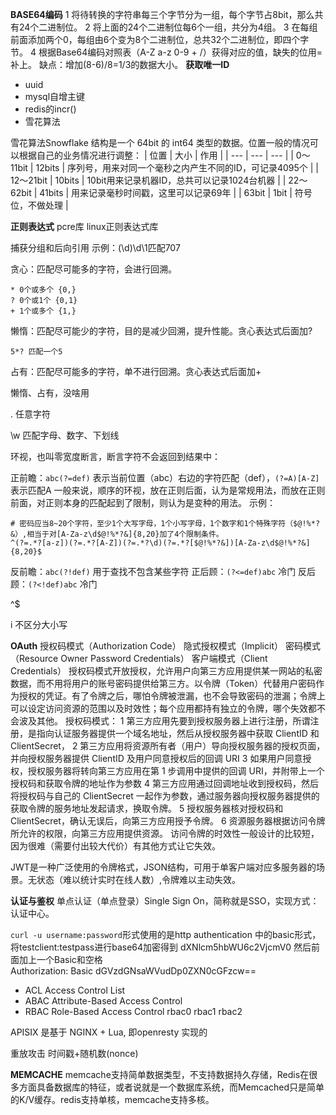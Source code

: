 **BASE64编码**
1 将待转换的字符串每三个字节分为一组，每个字节占8bit，那么共有24个二进制位。
2 将上面的24个二进制位每6个一组，共分为4组。
3 在每组前面添加两个0，每组由6个变为8个二进制位，总共32个二进制位，即四个字节。
4 根据Base64编码对照表（A-Z a-z 0-9 + /）获得对应的值，缺失的位用=补上。
缺点：增加(8-6)/8=1/3的数据大小。
**获取唯一ID**
* uuid
* mysql自增主键
* redis的incr()
* 雪花算法

雪花算法Snowflake 结构是一个 64bit 的 int64 类型的数据。位置一般的情况可以根据自己的业务情况进行调整：
| 位置 | 大小 | 作用 |
| --- | --- | --- |
| 0～11bit | 12bits | 序列号，用来对同一个毫秒之内产生不同的ID，可记录4095个 |
| 12～21bit | 10bits | 10bit用来记录机器ID，总共可以记录1024台机器 |
| 22～62bit | 41bits | 用来记录毫秒时间戳，这里可以记录69年 |
| 63bit | 1bit | 符号位，不做处理 |

**正则表达式**
pcre库 linux正则表达式库


捕获分组和后向引用
示例：(\d)\d\1匹配707

贪心：匹配尽可能多的字符，会进行回溯。
```
* 0个或多个 {0,}
? 0个或1个 {0,1}
+ 1个或多个 {1,}
```
懒惰：匹配尽可能少的字符，目的是减少回溯，提升性能。贪心表达式后面加?
```
5*? 匹配一个5
```
占有：匹配尽可能多的字符，单不进行回溯。贪心表达式后面加+

懒惰、占有，没啥用

. 任意字符

\w 匹配字母、数字、下划线

环视，也叫零宽度断言，断言字符不会返回到结果中：

正前瞻：`abc(?=def)` 表示当前位置（abc）右边的字符匹配（def），`(?=A)[A-Z]`表示匹配A
一般来说，顺序的环视，放在正则后面，认为是常规用法，而放在正则前面，对正则本身的匹配起到了限制，则认为是变种的用法。
示例：
```
# 密码应当8~20个字符，至少1个大写字母，1个小写字母，1个数字和1个特殊字符（$@!%*?&）,相当于对[A-Za-z\d$@!%*?&]{8,20}加了4个限制条件。
^(?=.*?[a-z])(?=.*?[A-Z])(?=.*?\d)(?=.*?[$@!%*?&])[A-Za-z\d$@!%*?&]{8,20}$
```

反前瞻：`abc(?!def)` 用于查找不包含某些字符
正后顾：`(?<=def)abc` 冷门
反后顾：`(?<!def)abc` 冷门


^$

i 不区分大小写

**OAuth** 
授权码模式（Authorization Code）
隐式授权模式（Implicit）
密码模式（Resource Owner Password Credentials）
客户端模式（Client Credentials）
授权码模式开放授权，允许用户向第三方应用提供某一网站的私密数据，而不用将用户的账号密码提供给第三方。以令牌（Token）代替用户密码作为授权的凭证。有了令牌之后，哪怕令牌被泄漏，也不会导致密码的泄漏；令牌上可以设定访问资源的范围以及时效性；每个应用都持有独立的令牌，哪个失效都不会波及其他。
授权码模式：
1 第三方应用先要到授权服务器上进行注册，所谓注册，是指向认证服务器提供一个域名地址，然后从授权服务器中获取 ClientID 和 ClientSecret，
2 第三方应用将资源所有者（用户）导向授权服务器的授权页面，并向授权服务器提供 ClientID 及用户同意授权后的回调 URI
3 如果用户同意授权，授权服务器将转向第三方应用在第 1 步调用中提供的回调 URI，并附带上一个授权码和获取令牌的地址作为参数
4 第三方应用通过回调地址收到授权码，然后将授权码与自己的 ClientSecret 一起作为参数，通过服务器向授权服务器提供的获取令牌的服务地址发起请求，换取令牌。
5 授权服务器核对授权码和 ClientSecret，确认无误后，向第三方应用授予令牌。
6 资源服务器根据访问令牌所允许的权限，向第三方应用提供资源。
访问令牌的时效性一般设计的比较短，因为很难（需要付出较大代价）有其他方式让它失效。

JWT是一种广泛使用的令牌格式，JSON结构，可用于单客户端对应多服务器的场景。无状态（难以统计实时在线人数）,令牌难以主动失效。

**认证与鉴权**
单点认证（单点登录）Single Sign On，简称就是SSO，实现方式：认证中心。

`curl -u username:password`形式使用的是http authentication 中的basic形式，将testclient:testpass进行base64加密得到 dXNlcm5hbWU6c2VjcmV0 然后前面加上一个Basic和空格  
Authorization: Basic dGVzdGNsaWVudDp0ZXN0cGFzcw==

* ACL Access Control List  
* ABAC Attribute-Based Access Control  
* RBAC Role-Based Access Control rbac0 rbac1 rbac2

APISIX 是基于 NGINX + Lua, 即openresty 实现的


重放攻击 时间戳+随机数(nonce)

**MEMCACHE**
memcache支持简单数据类型，不支持数据持久存储，Redis在很多方面具备数据库的特征，或者说就是一个数据库系统，而Memcached只是简单的K/V缓存。redis支持单核，memcache支持多核。

